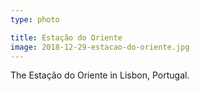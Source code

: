 ```yaml
---
type: photo

title: Estação do Oriente
image: 2018-12-29-estacao-do-oriente.jpg
---
```


The Estação do Oriente in Lisbon, Portugal.
